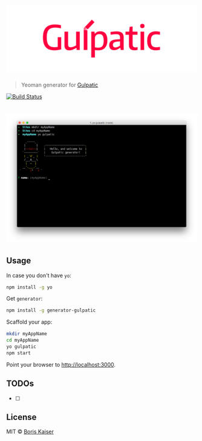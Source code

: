 # ![Gulpatic](https://raw.githubusercontent.com/gulpaticjs/gulpatic/demo/resources/logo.png)
> Yeoman generator for [Gulpatic](https://github.com/gulpaticjs/gulpatic)

[![Build Status](https://travis-ci.org/gulpaticjs/generator-gulpatic.svg?branch=develop)](https://travis-ci.org/gulpaticjs/generator-gulpatic)

# ![Screenshot](https://raw.githubusercontent.com/gulpaticjs/generator-gulpatic/develop/screenshot.png)

## Usage
In case you don't have `yo`:
```bash
npm install -g yo
```

Get `generator`:
```bash
npm install -g generator-gulpatic
```

Scaffold your app:
```bash
mkdir myAppName
cd myAppName
yo gulpatic
npm start
```

Point your browser to [http://localhost:3000](http://localhost:3000).


## TODOs
- [ ]


## License
MIT © [Boris Kaiser](http://kaiser.wtf)
